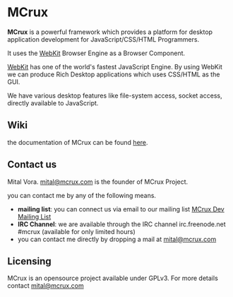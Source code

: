 # MCrux #
**MCrux** is a powerful framework which provides a platform for desktop application development for JavaScript/CSS/HTML Programmers.

It uses the [WebKit](http://webkit.org/) Browser Engine as a Browser Component.

[WebKit](http://webkit.org/) has one of the world's fastest JavaScript Engine. By using WebKit we can produce Rich Desktop applications which uses CSS/HTML as the GUI.

We have various desktop features like file-system access, socket access, directly available to JavaScript.

## Wiki ##

the documentation of MCrux can be found [here](http://code.google.com/p/mcrux/wiki/Main).


## Contact us ##

Mital Vora. <mital@mcrux.com> is the founder of MCrux Project.

you can contact me by any of the following means.

  * **mailing list**: you can connect us via email to our mailing list [MCrux Dev Mailing List](http://groups.google.com/group/mcrux-dev)
  * **IRC Channel**: we are available through the IRC channel irc.freenode.net #mcrux (available for only limited hours)
  * you can contact me directly by dropping a mail at mital@mcrux.com

## Licensing ##

MCrux is an opensource project available under GPLv3. For more details contact mital@mcrux.com